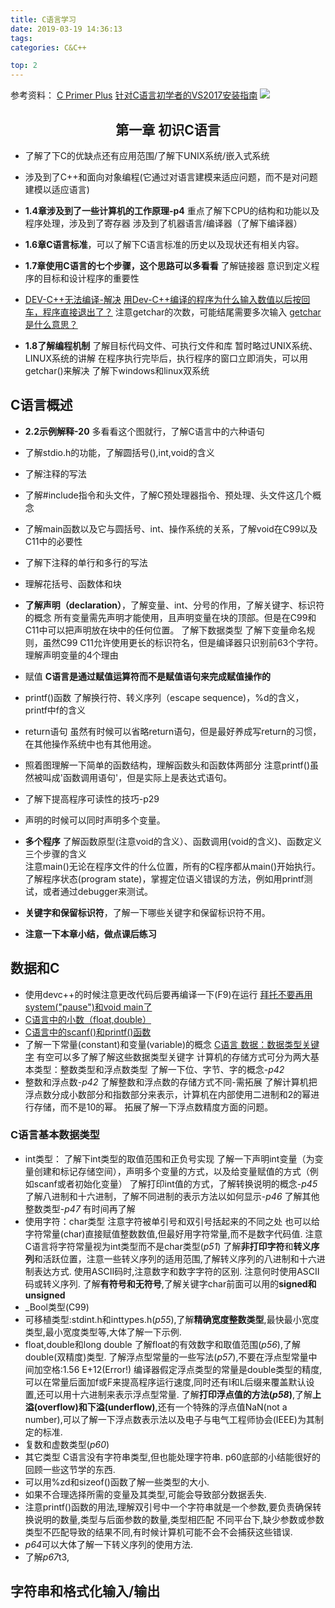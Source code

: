 ```yaml
---
title: C语言学习
date: 2019-03-19 14:36:13
tags:
categories: C&C++

top: 2
---
```


参考资料：
[C Primer Plus](https://book.douban.com/subject/26792521/)
[针对C语言初学者的VS2017安装指南](https://zhuanlan.zhihu.com/p/28554779)
![](https://www.2d-erocafe.com/wp-content/uploads/2016/05/b77c405950ef8df33e30c740f3eac329.jpg)


<!-- more -->

##  <center>第一章 初识C语言</center>
* 了解了下C的优缺点还有应用范围/了解下UNIX系统/嵌入式系统
* 涉及到了C++和面向对象编程(它通过对语言建模来适应问题，而不是对问题建模以适应语言)

* **1.4章涉及到了一些计算机的工作原理-p4**
重点了解下CPU的结构和功能以及程序处理，涉及到了寄存器
涉及到了机器语言/编译器（了解下编译器）
* **1.6章C语言标准**，可以了解下C语言标准的历史以及现状还有相关内容。
* **1.7章使用C语言的七个步骤，这个思路可以多看看**
了解链接器
意识到定义程序的目标和设计程序的重要性
* [DEV-C++无法编译-解决](https://zhidao.baidu.com/question/744858718728363892.html)
[用Dev-C++编译的程序为什么输入数值以后按回车，程序直接退出了？](https://zhidao.baidu.com/question/426503646204894852.html)
注意getchar的次数，可能结尾需要多次输入
[getchar是什么意思？](https://zhidao.baidu.com/question/4533944.html)

* **1.8了解编程机制**
了解目标代码文件、可执行文件和库
暂时略过UNIX系统、LINUX系统的讲解
在程序执行完毕后，执行程序的窗口立即消失，可以用getchar()来解决
了解下windows和linux双系统

## C语言概述
* **2.2示例解释-20**
  多看看这个图就行，了解C语言中的六种语句
* 了解stdio.h的功能，了解圆括号(),int,void的含义
* 了解注释的写法
* 了解#include指令和头文件，了解C预处理器指令、预处理、头文件这几个概念
* 了解main函数以及它与圆括号、int、操作系统的关系，了解void在C99以及C11中的必要性
* 了解下注释的单行和多行的写法
* 理解花括号、函数体和块
* **了解声明（declaration）**，了解变量、int、分号的作用，了解关键字、标识符的概念
  所有变量需先声明才能使用，且声明变量在块的顶部。但是在C99和C11中可以把声明放在块中的任何位置。
  了解下数据类型
  了解下变量命名规则，虽然C99 C11允许使用更长的标识符名，但是编译器只识别前63个字符。
  理解声明变量的4个理由
* 赋值
  **C语言是通过赋值运算符而不是赋值语句来完成赋值操作的**
* printf()函数
  了解换行符、转义序列（escape sequence)，%d的含义，printf中f的含义
* return语句
  虽然有时候可以省略return语句，但是最好养成写return的习惯，在其他操作系统中也有其他用途。
* 照着图理解一下简单的函数结构，理解函数头和函数体两部分
  注意printf()虽然被叫成'函数调用语句'，但是实际上是表达式语句。
* 了解下提高程序可读性的技巧-p29
* 声明的时候可以同时声明多个变量。

* **多个程序**
  了解函数原型(注意void的含义）、函数调用(void的含义)、函数定义三个步骤的含义  
  注意main()无论在程序文件的什么位置，所有的C程序都从main()开始执行。
  了解程序状态(program state)，掌握定位语义错误的方法，例如用printf测试，或者通过debugger来测试。
* **关键字和保留标识符**，了解一下哪些关键字和保留标识符不用。

* **注意一下本章小结，做点课后练习**

## 数据和C
* 使用devc++的时候注意更改代码后要再编译一下(F9)在运行
  [拜托不要再用system("pause")和void main了](https://bbs.csdn.net/topics/390231844)
* [C语言中的小数（float,double）](http://c.biancheng.net/view/1763.html)
* [C语言中的scanf()和printf()函数](https://blog.csdn.net/qq_25548063/article/details/81448226)  
* 了解一下常量(constant)和变量(variable)的概念
  [C语言 数据：数据类型关键字](https://blog.csdn.net/weixin_40026797/article/details/83117207)
  有空可以多了解了解这些数据类型关键字
  计算机的存储方式可分为两大基本类型：整数类型和浮点数类型
  了解一下位、字节、字的概念-*p42*
* 整数和浮点数-*p42* 
  了解整数和浮点数的存储方式不同-需拓展
  了解计算机把浮点数分成小数部分和指数部分来表示，计算机在内部使用二进制和2的幂进行存储，而不是10的幂。
  拓展了解一下浮点数精度方面的问题。

### C语言基本数据类型
* int类型：
  了解下int类型的取值范围和正负号实现
  了解一下声明int变量（为变量创建和标记存储空间），声明多个变量的方式，以及给变量赋值的方式（例如scanf或者初始化变量）
  了解打印int值的方式，了解转换说明的概念-*p45*
  了解八进制和十六进制，了解不同进制的表示方法以如何显示-*p46*
  了解其他整数类型-*p47* 有时间再了解
* 使用字符：char类型
  注意字符被单引号和双引号括起来的不同之处
  也可以给字符常量(char)直接赋值整数数值,但最好用字符常量,而不是数字代码值.
  注意C语言将字符常量视为int类型而不是char类型(*p51*)
  了解**非打印字符**和**转义序列**和活跃位置，注意一些转义序列的适用范围,了解转义序列的八进制和十六进制表达方式.
  使用ASCⅡ码时,注意数字和数字字符的区别.
  注意何时使用ASCⅡ码或转义序列.
  了解**有符号和无符号**,了解关键字char前面可以用的**signed和unsigned**
* _Bool类型(C99)
* 可移植类型:stdint.h和inttypes.h(*p55*),了解**精确宽度整数类型**,最快最小宽度类型,最小宽度类型等,大体了解一下示例.
* float,double和long double
  了解float的有效数字和取值范围(*p56*),了解double(双精度)类型.
  了解浮点型常量的一些写法(*p57*),不要在浮点型常量中间加空格:1.56 E+12(Error!)
  编译器假定浮点类型的常量是double类型的精度,可以在常量后面加f或F来提高程序运行速度,同时还有l和L后缀来覆盖默认设置,还可以用十六进制来表示浮点型常量.
  了解**打印浮点值的方法(*p58*)**,了解**上溢(overflow)和下溢(underflow)**,还有一个特殊的浮点值NaN(not a number),可以了解一下浮点数表示法以及电子与电气工程师协会(IEEE)为其制定的标准.
* 复数和虚数类型(*p60*)
* 其它类型
  C语言没有字符串类型,但也能处理字符串.
  p60底部的小结能很好的回顾一些这节学的东西.
* 可以用%zd和sizeof()函数了解一些类型的大小.
* 如果不合理选择所需的变量及其类型,可能会导致部分数据丢失.
* 注意printf()函数的用法,理解双引号中一个字符串就是一个参数,要负责确保转换说明的数量,类型与后面参数的数量,类型相匹配
  不同平台下,缺少参数或参数类型不匹配导致的结果不同,有时候计算机可能不会不会捕获这些错误.
* *p64*可以大体了解一下转义序列的使用方法.
* 了解*p67*t3,

## 字符串和格式化输入/输出
